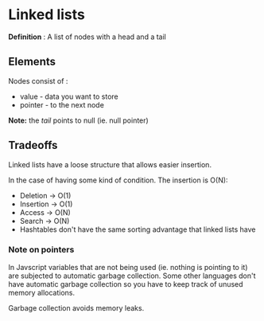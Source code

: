 # Linked lists

**Definition** : A list of nodes with a head and a tail

## Elements

Nodes consist of :

- value - data you want to store
- pointer - to the next node

**Note:** the _tail_ points to null (ie. null pointer)

## Tradeoffs

Linked lists have a loose structure that allows easier insertion.

In the case of having some kind of condition. The insertion is O(N):

- Deletion -> O(1)
- Insertion -> O(1)
- Access -> O(N)
- Search -> O(N)
- Hashtables don't have the same sorting advantage that linked lists have

### Note on pointers

In Javscript variables that are not being used (ie. nothing is pointing to it) are subjected to automatic garbage collection. Some other languages don't have automatic garbage collection so you have to keep track of unused memory allocations.

Garbage collection avoids memory leaks.
